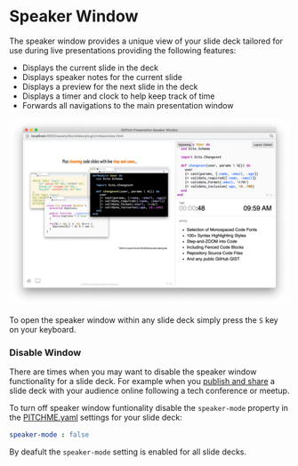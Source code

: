 # Speaker Window

The speaker window provides a unique view of your slide deck tailored for use during live presentations providing the following features:

- Displays the current slide in the deck
- Displays speaker notes for the current slide
- Displays a preview for the next slide in the deck
- Displays a timer and clock to help keep track of time
- Forwards all navigations to the main presentation window

![Screenshot demonstrating the speaker window](../_images/gitpitch-speaker-window.png)

To open the speaker window within any slide deck simply press the `S` key on your keyboard.

### Disable Window

There are times when you may want to disable the speaker window functionality for a slide deck. For example when you [publish and share](/cloud/) a slide deck with your audience online following a tech conference or meetup.

To turn off speaker window funtionality disable the `speaker-mode` property in the [PITCHME.yaml](/conventions/pitchme-yaml) settings for your slide deck:

```yaml
speaker-mode : false
```

By deafult the `speaker-mode` setting is enabled for all slide decks.

